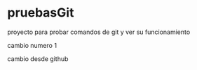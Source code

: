 # pruebasGit
proyecto para probar comandos de git y ver su funcionamiento

cambio numero 1

cambio desde github
